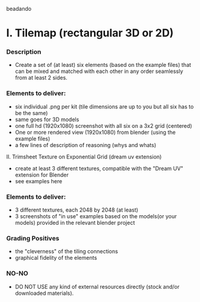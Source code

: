 beadando 


# I. Tilemap (rectangular 3D or 2D)

### Description

- Create a set of (at least) six elements (based on the example files) that can be mixed and matched  with each other in any order seamlessly from at least 2 sides.



### Elements to deliver:

- six individual  .png per kit (tile dimensions are up to you but all six has to be the same)
- same goes for 3D models
- one full hd (1920x1080) screenshot with all six on a 3x2 grid (centered)
- One or more rendered view (1920x1080) from blender (using the example files)
- a few lines of description of reasoning (whys and whats)



II. Trimsheet Texture on Exponential Grid (dream uv extension)

- create at least 3 different textures, compatible with the "Dream UV" extension for Blender
- see examples here

### Elements to deliver:

- 3 different textures, each 2048 by 2048 (at least)
- 3 screenshots of "in use" examples based on the models(or your models) provided in the relevant blender project



### Grading Positives 

- the "cleverness" of the tiling connections
- graphical fidelity of the elements


### NO-NO

- DO NOT USE any kind of external resources directly (stock and/or downloaded materials). 

